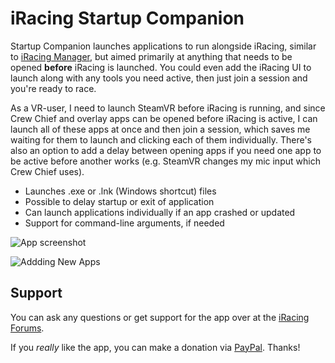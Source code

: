 # iRacing Startup Companion

Startup Companion launches applications to run alongside iRacing, similar to [iRacing Manager](https://forums.iracing.com/discussion/567/iracingmanager-tool-manager-for-iracing), but aimed primarily at anything that needs to be opened **before** iRacing is launched. You could even add the iRacing UI to launch along with any tools you need active, then just join a session and you're ready to race.

As a VR-user, I need to launch SteamVR before iRacing is running, and since Crew Chief and overlay apps can be opened before iRacing is active, I can launch all of these apps at once and then join a session, which saves me waiting for them to launch and clicking each of them individually. There's also an option to add a delay between opening apps if you need one app to be active before another works (e.g. SteamVR changes my mic input which Crew Chief uses).

- Launches .exe or .lnk (Windows shortcut) files
- Possible to delay startup or exit of application
- Can launch applications individually if an app crashed or updated
- Support for command-line arguments, if needed

![App screenshot](https://i.ibb.co/HxP7Bp5/Startup-Comp.png)

![Addding New Apps](https://i.ibb.co/BCpFwLD/Startup-Comp-Add-App.png)

## Support

You can ask any questions or get support for the app over at the [iRacing Forums]().

If you *really* like the app, you can make a donation via [PayPal](https://paypal.me/GetUpKidAK?locale.x=en_GB). Thanks!
